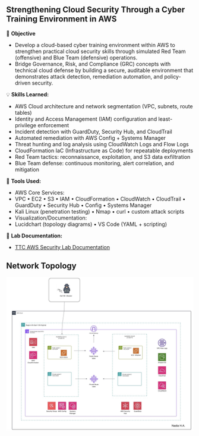 ## Strengthening Cloud Security Through a Cyber Training Environment in AWS

📌 **Objective**
- Develop a cloud-based cyber training environment within AWS to strengthen practical cloud security skills through simulated Red Team (offensive) and Blue Team (defensive) operations.
- Bridge Governance, Risk, and Compliance (GRC) concepts with technical cloud defense by building a secure, auditable environment that demonstrates attack detection, remediation automation, and policy-driven security.

💡 **Skills Learned:**

- AWS Cloud architecture and network segmentation (VPC, subnets, route tables)
- Identity and Access Management (IAM) configuration and least-privilege enforcement
- Incident detection with GuardDuty, Security Hub, and CloudTrail
- Automated remediation with AWS Config + Systems Manager
- Threat hunting and log analysis using CloudWatch Logs and Flow Logs
- CloudFormation IaC (Infrastructure as Code) for repeatable deployments
- Red Team tactics: reconnaissance, exploitation, and S3 data exfiltration
- Blue Team defense: continuous monitoring, alert correlation, and mitigation

🔧 **Tools Used:**

- AWS Core Services:
- VPC • EC2 • S3 • IAM • CloudFormation • CloudWatch • CloudTrail • GuardDuty • Security Hub • Config • Systems Manager
- Kali Linux (penetration testing) • Nmap • curl • custom attack scripts
- Visualization/Documentation:
- Lucidchart (topology diagrams) • VS Code (YAML + scripting)

📂 **Lab Documentation:**
- <a href="https://github.com/nadiansh/tcc-aws-security-lab/blob/main/Network%20Topology-ttc.jpeg">TTC AWS Security Lab Documentation</a>


## Network Topology

![image alt](https://github.com/nadiansh/tcc-aws-security-lab/blob/main/Network%20Topology-ttc.jpeg?raw=true)

